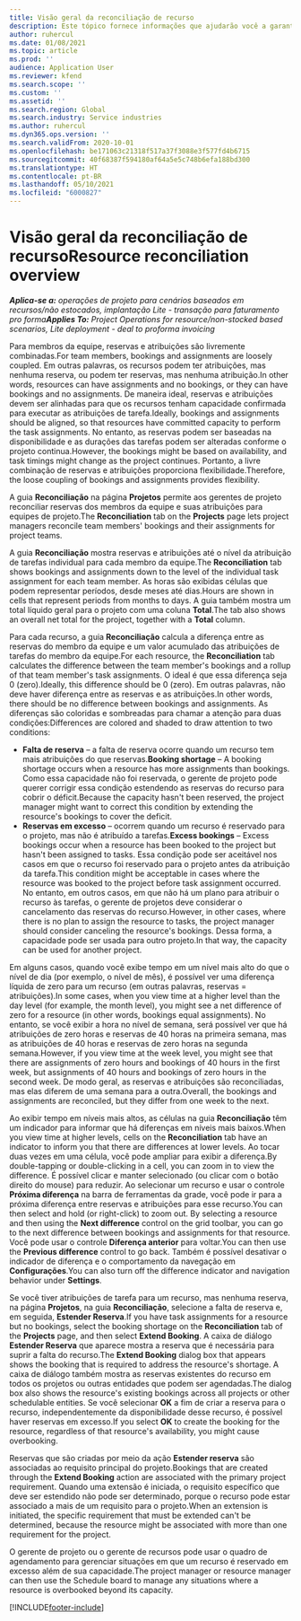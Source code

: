 ```yaml
---
title: Visão geral da reconciliação de recurso
description: Este tópico fornece informações que ajudarão você a garantir que as reservas de recursos e atribuições para projetos estejam alinhadas.
author: ruhercul
ms.date: 01/08/2021
ms.topic: article
ms.prod: ''
audience: Application User
ms.reviewer: kfend
ms.search.scope: ''
ms.custom: ''
ms.assetid: ''
ms.search.region: Global
ms.search.industry: Service industries
ms.author: ruhercul
ms.dyn365.ops.version: ''
ms.search.validFrom: 2020-10-01
ms.openlocfilehash: be171063c21318f517a37f3088e3f577fd4b6715
ms.sourcegitcommit: 40f68387f594180af64a5e5c748b6efa188bd300
ms.translationtype: HT
ms.contentlocale: pt-BR
ms.lasthandoff: 05/10/2021
ms.locfileid: "6000827"
---
```

# <a name="resource-reconciliation-overview"></a><span data-ttu-id="0dfa1-103">Visão geral da reconciliação de recurso</span><span class="sxs-lookup"><span data-stu-id="0dfa1-103">Resource reconciliation overview</span></span>

<span data-ttu-id="0dfa1-104">_**Aplica-se a:** operações de projeto para cenários baseados em recursos/não estocados, implantação Lite - transação para faturamento pro forma_</span><span class="sxs-lookup"><span data-stu-id="0dfa1-104">_**Applies To:** Project Operations for resource/non-stocked based scenarios, Lite deployment - deal to proforma invoicing_</span></span>

<span data-ttu-id="0dfa1-105">Para membros da equipe, reservas e atribuições são livremente combinadas.</span><span class="sxs-lookup"><span data-stu-id="0dfa1-105">For team members, bookings and assignments are loosely coupled.</span></span> <span data-ttu-id="0dfa1-106">Em outras palavras, os recursos podem ter atribuições, mas nenhuma reserva, ou podem ter reservas, mas nenhuma atribuição.</span><span class="sxs-lookup"><span data-stu-id="0dfa1-106">In other words, resources can have assignments and no bookings, or they can have bookings and no assignments.</span></span> <span data-ttu-id="0dfa1-107">De maneira ideal, reservas e atribuições devem ser alinhadas para que os recursos tenham capacidade confirmada para executar as atribuições de tarefa.</span><span class="sxs-lookup"><span data-stu-id="0dfa1-107">Ideally, bookings and assignments should be aligned, so that resources have committed capacity to perform the task assignments.</span></span> <span data-ttu-id="0dfa1-108">No entanto, as reservas podem ser baseadas na disponibilidade e as durações das tarefas podem ser alteradas conforme o projeto continua.</span><span class="sxs-lookup"><span data-stu-id="0dfa1-108">However, the bookings might be based on availability, and task timings might change as the project continues.</span></span> <span data-ttu-id="0dfa1-109">Portanto, a livre combinação de reservas e atribuições proporciona flexibilidade.</span><span class="sxs-lookup"><span data-stu-id="0dfa1-109">Therefore, the loose coupling of bookings and assignments provides flexibility.</span></span>

<span data-ttu-id="0dfa1-110">A guia **Reconciliação** na página **Projetos** permite aos gerentes de projeto reconciliar reservas dos membros da equipe e suas atribuições para equipes de projeto.</span><span class="sxs-lookup"><span data-stu-id="0dfa1-110">The **Reconciliation** tab on the **Projects** page lets project managers reconcile team members' bookings and their assignments for project teams.</span></span>

<span data-ttu-id="0dfa1-111">A guia **Reconciliação** mostra reservas e atribuições até o nível da atribuição de tarefas individual para cada membro da equipe.</span><span class="sxs-lookup"><span data-stu-id="0dfa1-111">The **Reconciliation** tab shows bookings and assignments down to the level of the individual task assignment for each team member.</span></span> <span data-ttu-id="0dfa1-112">As horas são exibidas células que podem representar períodos, desde meses até dias.</span><span class="sxs-lookup"><span data-stu-id="0dfa1-112">Hours are shown in cells that represent periods from months to days.</span></span> <span data-ttu-id="0dfa1-113">A guia também mostra um total líquido geral para o projeto com uma coluna **Total**.</span><span class="sxs-lookup"><span data-stu-id="0dfa1-113">The tab also shows an overall net total for the project, together with a **Total** column.</span></span>

<span data-ttu-id="0dfa1-114">Para cada recurso, a guia **Reconciliação** calcula a diferença entre as reservas do membro da equipe e um valor acumulado das atribuições de tarefas do membro da equipe.</span><span class="sxs-lookup"><span data-stu-id="0dfa1-114">For each resource, the **Reconciliation** tab calculates the difference between the team member's bookings and a rollup of that team member's task assignments.</span></span> <span data-ttu-id="0dfa1-115">O ideal é que essa diferença seja 0 (zero).</span><span class="sxs-lookup"><span data-stu-id="0dfa1-115">Ideally, this difference should be 0 (zero).</span></span> <span data-ttu-id="0dfa1-116">Em outras palavras, não deve haver diferença entre as reservas e as atribuições.</span><span class="sxs-lookup"><span data-stu-id="0dfa1-116">In other words, there should be no difference between bookings and assignments.</span></span> <span data-ttu-id="0dfa1-117">As diferenças são coloridas e sombreadas para chamar a atenção para duas condições:</span><span class="sxs-lookup"><span data-stu-id="0dfa1-117">Differences are colored and shaded to draw attention to two conditions:</span></span>

- <span data-ttu-id="0dfa1-118">**Falta de reserva** – a falta de reserva ocorre quando um recurso tem mais atribuições do que reservas.</span><span class="sxs-lookup"><span data-stu-id="0dfa1-118">**Booking shortage** – A booking shortage occurs when a resource has more assignments than bookings.</span></span> <span data-ttu-id="0dfa1-119">Como essa capacidade não foi reservada, o gerente de projeto pode querer corrigir essa condição estendendo as reservas do recurso para cobrir o déficit.</span><span class="sxs-lookup"><span data-stu-id="0dfa1-119">Because the capacity hasn't been reserved, the project manager might want to correct this condition by extending the resource's bookings to cover the deficit.</span></span>
- <span data-ttu-id="0dfa1-120">**Reservas em excesso** – ocorrem quando um recurso é reservado para o projeto, mas não é atribuído a tarefas.</span><span class="sxs-lookup"><span data-stu-id="0dfa1-120">**Excess bookings** – Excess bookings occur when a resource has been booked to the project but hasn't been assigned to tasks.</span></span> <span data-ttu-id="0dfa1-121">Essa condição pode ser aceitável nos casos em que o recurso foi reservado para o projeto antes da atribuição da tarefa.</span><span class="sxs-lookup"><span data-stu-id="0dfa1-121">This condition might be acceptable in cases where the resource was booked to the project before task assignment occurred.</span></span> <span data-ttu-id="0dfa1-122">No entanto, em outros casos, em que não há um plano para atribuir o recurso às tarefas, o gerente de projetos deve considerar o cancelamento das reservas do recurso.</span><span class="sxs-lookup"><span data-stu-id="0dfa1-122">However, in other cases, where there is no plan to assign the resource to tasks, the project manager should consider canceling the resource's bookings.</span></span> <span data-ttu-id="0dfa1-123">Dessa forma, a capacidade pode ser usada para outro projeto.</span><span class="sxs-lookup"><span data-stu-id="0dfa1-123">In that way, the capacity can be used for another project.</span></span>

<span data-ttu-id="0dfa1-124">Em alguns casos, quando você exibe tempo em um nível mais alto do que o nível de dia (por exemplo, o nível de mês), é possível ver uma diferença líquida de zero para um recurso (em outras palavras, reservas = atribuições).</span><span class="sxs-lookup"><span data-stu-id="0dfa1-124">In some cases, when you view time at a higher level than the day level (for example, the month level), you might see a net difference of zero for a resource (in other words, bookings equal assignments).</span></span> <span data-ttu-id="0dfa1-125">No entanto, se você exibir a hora no nível de semana, será possível ver que há atribuições de zero horas e reservas de 40 horas na primeira semana, mas as atribuições de 40 horas e reservas de zero horas na segunda semana.</span><span class="sxs-lookup"><span data-stu-id="0dfa1-125">However, if you view time at the week level, you might see that there are assignments of zero hours and bookings of 40 hours in the first week, but assignments of 40 hours and bookings of zero hours in the second week.</span></span> <span data-ttu-id="0dfa1-126">De modo geral, as reservas e atribuições são reconciliadas, mas elas diferem de uma semana para a outra.</span><span class="sxs-lookup"><span data-stu-id="0dfa1-126">Overall, the bookings and assignments are reconciled, but they differ from one week to the next.</span></span>

<span data-ttu-id="0dfa1-127">Ao exibir tempo em níveis mais altos, as células na guia **Reconciliação** têm um indicador para informar que há diferenças em níveis mais baixos.</span><span class="sxs-lookup"><span data-stu-id="0dfa1-127">When you view time at higher levels, cells on the **Reconciliation** tab have an indicator to inform you that there are differences at lower levels.</span></span> <span data-ttu-id="0dfa1-128">Ao tocar duas vezes em uma célula, você pode ampliar para exibir a diferença.</span><span class="sxs-lookup"><span data-stu-id="0dfa1-128">By double-tapping or double-clicking in a cell, you can zoom in to view the difference.</span></span> <span data-ttu-id="0dfa1-129">É possível clicar e manter selecionado (ou clicar com o botão direito do mouse) para reduzir. Ao selecionar um recurso e usar o controle **Próxima diferença** na barra de ferramentas da grade, você pode ir para a próxima diferença entre reservas e atribuições para esse recurso.</span><span class="sxs-lookup"><span data-stu-id="0dfa1-129">You can then select and hold (or right-click) to zoom out. By selecting a resource and then using the **Next difference** control on the grid toolbar, you can go to the next difference between bookings and assignments for that resource.</span></span> <span data-ttu-id="0dfa1-130">Você pode usar o controle **Diferença anterior** para voltar.</span><span class="sxs-lookup"><span data-stu-id="0dfa1-130">You can then use the **Previous difference** control to go back.</span></span> <span data-ttu-id="0dfa1-131">Também é possível desativar o indicador de diferença e o comportamento da navegação em **Configurações**.</span><span class="sxs-lookup"><span data-stu-id="0dfa1-131">You can also turn off the difference indicator and navigation behavior under **Settings**.</span></span>

<span data-ttu-id="0dfa1-132">Se você tiver atribuições de tarefa para um recurso, mas nenhuma reserva, na página **Projetos**, na guia **Reconciliação**, selecione a falta de reserva e, em seguida, **Estender Reserva**.</span><span class="sxs-lookup"><span data-stu-id="0dfa1-132">If you have task assignments for a resource but no bookings, select the booking shortage on the **Reconciliation** tab of the **Projects** page, and then select **Extend Booking**.</span></span> <span data-ttu-id="0dfa1-133">A caixa de diálogo **Estender Reserva** que aparece mostra a reserva que é necessária para suprir a falta do recurso.</span><span class="sxs-lookup"><span data-stu-id="0dfa1-133">The **Extend Booking** dialog box that appears shows the booking that is required to address the resource's shortage.</span></span> <span data-ttu-id="0dfa1-134">A caixa de diálogo também mostra as reservas existentes do recurso em todos os projetos ou outras entidades que podem ser agendadas.</span><span class="sxs-lookup"><span data-stu-id="0dfa1-134">The dialog box also shows the resource's existing bookings across all projects or other schedulable entities.</span></span> <span data-ttu-id="0dfa1-135">Se você selecionar **OK** a fim de criar a reserva para o recurso, independentemente da disponibilidade desse recurso, é possível haver reservas em excesso.</span><span class="sxs-lookup"><span data-stu-id="0dfa1-135">If you select **OK** to create the booking for the resource, regardless of that resource's availability, you might cause overbooking.</span></span>

<span data-ttu-id="0dfa1-136">Reservas que são criadas por meio da ação **Estender reserva** são associadas ao requisito principal do projeto.</span><span class="sxs-lookup"><span data-stu-id="0dfa1-136">Bookings that are created through the **Extend Booking** action are associated with the primary project requirement.</span></span> <span data-ttu-id="0dfa1-137">Quando uma extensão é iniciada, o requisito específico que deve ser estendido não pode ser determinado, porque o recurso pode estar associado a mais de um requisito para o projeto.</span><span class="sxs-lookup"><span data-stu-id="0dfa1-137">When an extension is initiated, the specific requirement that must be extended can't be determined, because the resource might be associated with more than one requirement for the project.</span></span>

<span data-ttu-id="0dfa1-138">O gerente de projeto ou o gerente de recursos pode usar o quadro de agendamento para gerenciar situações em que um recurso é reservado em excesso além de sua capacidade.</span><span class="sxs-lookup"><span data-stu-id="0dfa1-138">The project manager or resource manager can then use the Schedule board to manage any situations where a resource is overbooked beyond its capacity.</span></span>


[!INCLUDE[footer-include](../includes/footer-banner.md)]